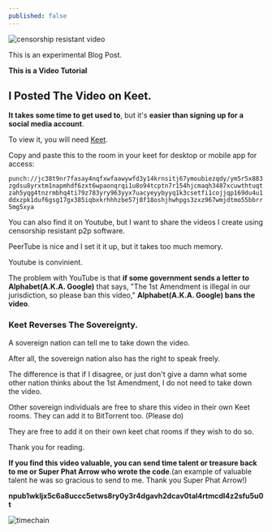 ```yaml
---
published: false
---
```


![censorship resistant video](https://nostr.build/i/nostr.build_b807b62aca49f67e4ba4ac0763b957f578dd395508f24f9e91a6fd1d1dd7539f.png)

This is an experimental Blog Post.

**This is a Video Tutorial**


## I Posted The Video on Keet.

**It takes some time to get used to**, but it's **easier than signing up for a social media account**.

To view it, you will need [Keet](https://keet.io/).

Copy and paste this to the room in your keet for desktop or mobile app for access:

`punch://jc38t9nr7fasay4nqfxwfaawywfd3y14krnsitj67ymoubiezqdy/ym5r5x883zgdsu8yrxtm1napmhdf6zxt6wpaonqrqi1u8o94tcptn7r154hjcmaqh3487xcuwthtuqtzah5yqg4tnzrmbhq4ti79z783yry963yyx7uacyeyybyyq1k3csetfi1cojjqp169du4u1ddxzpk1duf6gsg17gx385iqbxkrhhhzbe57j8f18oshjhwhpgs3zxz967wmjdtmo55bbrr5mg5xya`

You can also find it on Youtube, but I want to share the videos I create using censorship resistant p2p software.

PeerTube is nice and I set it it up, but it takes too much memory.

Youtube is convinient.

The problem with YouTube is that **if some government sends a letter to Alphabet(A.K.A. Google)** that says, "The 1st Amendment is illegal in our jurisdiction, so please ban this video," **Alphabet(A.K.A. Google) bans the video**.

### Keet Reverses The Sovereignty. 

A sovereign nation can tell me to take down the video.

After all, the sovereign nation also has the right to speak freely.

The difference is that if I disagree, or just don't give a damn what some other nation thinks about the 1st Amendment, I do not need to take down the video.

Other sovereign individuals are free to share this video in their own Keet rooms.  They can add it to BitTorrent too. (Please do)

They are free to add it on their own keet chat rooms if they wish to do so.

Thank you for reading. 


**If you find this video valuable, you can send time talent or treasure back to me  or  Super Phat Arrow who wrote the code**.(an example of valuable talent he was so gracious to send to me.  Thank you Super Phat Arrow!)

**npub1wkljx5c6a8uccc5etws8ry0y3r4dgavh2dcav0tal4rtmcdl4z2sfu5u0t**

![timechain](https://nostr.build/i/nostr.build_a0fd45b4b8d99f9e8a2069eeda9a4937ae0cddc45e77cf44067fee99cdd6126c.png)
